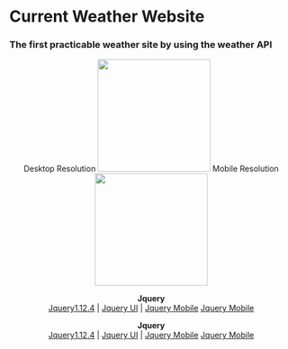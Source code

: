 # Current Weather Website

### The first practicable weather site by using the weather API
<p align="center">
Desktop Resolution
<img src="https://www.fstyle67.com/Fstyle67/m14_img/01.png" height="200px">
Mobile Resolution
<img src="https://www.fstyle67.com/Fstyle67/m14_img/02.png" height="200px">
</p>
<p align="center">
  <b>Jquery</b><br>
  <a href="https://code.jquery.com/jquery-1.12.4.js">Jquery1.12.4</a> |
  <a href="https://code.jquery.com/ui/1.12.1/jquery-ui.js">Jquery UI</a> |
  <a href="https://code.jquery.com/mobile/1.4.5/jquery.mobile-1.4.5.min.css">Jquery Mobile</a> 
  <a href="https://code.jquery.com/mobile/1.4.5/jquery.mobile-1.4.5.min.css">Jquery Mobile</a> 
</p>
<p align="center">
  <b>Jquery</b><br>
  <a href="https://code.jquery.com/jquery-1.12.4.js">Jquery1.12.4</a> |
  <a href="https://code.jquery.com/ui/1.12.1/jquery-ui.js">Jquery UI</a> |
  <a href="https://code.jquery.com/mobile/1.4.5/jquery.mobile-1.4.5.min.css">Jquery Mobile</a> 
  <a href="https://code.jquery.com/mobile/1.4.5/jquery.mobile-1.4.5.min.css">Jquery Mobile</a> 
</p>
